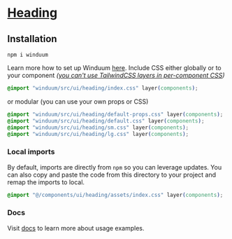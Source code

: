 # [Heading](https://winduum.dev/docs/ui/heading.html)

## Installation
```shell
npm i winduum
```
Learn more how to set up Winduum [here](https://winduum.dev/docs/).
Include CSS either globally or to your component _([you can't use TailwindCSS layers in per-component CSS](https://tailwindcss.com/docs/adding-custom-styles#layers-and-per-component-css))_

```css
@import "winduum/src/ui/heading/index.css" layer(components);
```

or modular (you can use your own props or CSS)

```css
@import "winduum/src/ui/heading/default-props.css" layer(components);
@import "winduum/src/ui/heading/default.css" layer(components);
@import "winduum/src/ui/heading/sm.css" layer(components);
@import "winduum/src/ui/heading/lg.css" layer(components);
```

### Local imports
By default, imports are directly from `npm` so you can leverage updates.
You can also copy and paste the code from this directory to your project and remap the imports to local.

```css
@import "@/components/ui/heading/assets/index.css" layer(components);
```

### Docs
Visit [docs](https://winduum.dev/docs/ui/heading.html) to learn more about usage examples.
